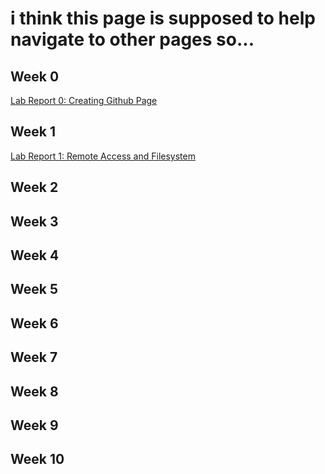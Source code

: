 # i think this page is supposed to help navigate to other pages so...


## Week 0
[Lab Report 0: Creating Github Page](lab-report-week-0.html)

## Week 1
[Lab Report 1: Remote Access and Filesystem](lab-report-week-1.html)

## Week 2

## Week 3

## Week 4

## Week 5

## Week 6

## Week 7

## Week 8

## Week 9

## Week 10